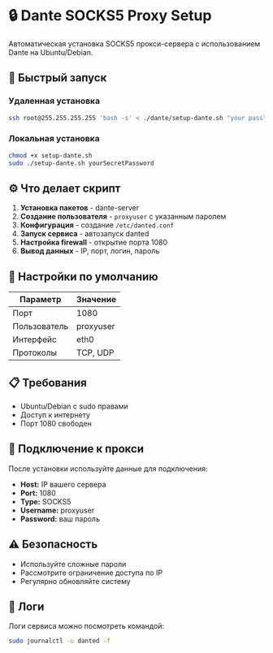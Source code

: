 # 🔒 Dante SOCKS5 Proxy Setup

Автоматическая установка SOCKS5 прокси-сервера с использованием Dante на Ubuntu/Debian.

## 🚀 Быстрый запуск

### Удаленная установка
```bash
ssh root@255.255.255.255 'bash -s' < ./dante/setup-dante.sh "your pass"
```

### Локальная установка
```bash
chmod +x setup-dante.sh
sudo ./setup-dante.sh yourSecretPassword
```

## ⚙️ Что делает скрипт

1. **Установка пакетов** - dante-server
2. **Создание пользователя** - `proxyuser` с указанным паролем
3. **Конфигурация** - создание `/etc/danted.conf`
4. **Запуск сервиса** - автозапуск danted
5. **Настройка firewall** - открытие порта 1080
6. **Вывод данных** - IP, порт, логин, пароль

## 🔧 Настройки по умолчанию

| Параметр | Значение |
|----------|----------|
| Порт | 1080 |
| Пользователь | proxyuser |
| Интерфейс | eth0 |
| Протоколы | TCP, UDP |

## 📋 Требования

- Ubuntu/Debian с sudo правами
- Доступ к интернету
- Порт 1080 свободен

## 🔐 Подключение к прокси

После установки используйте данные для подключения:
- **Host:** IP вашего сервера
- **Port:** 1080
- **Type:** SOCKS5
- **Username:** proxyuser
- **Password:** ваш пароль

## ⚠️ Безопасность

- Используйте сложные пароли
- Рассмотрите ограничение доступа по IP
- Регулярно обновляйте систему

## 📝 Логи

Логи сервиса можно посмотреть командой:
```bash
sudo journalctl -u danted -f
```


